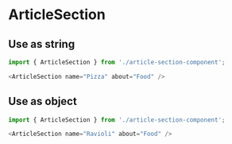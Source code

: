 # ArticleSection

## Use as string

```js
import { ArticleSection } from './article-section-component';

<ArticleSection name="Pizza" about="Food" />
```

## Use as object

```js
import { ArticleSection } from './article-section-component';

<ArticleSection name="Ravioli" about="Food" />
```
